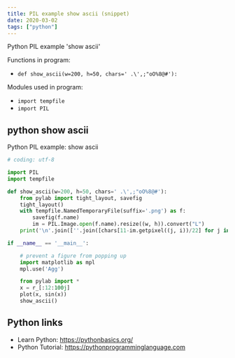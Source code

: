 ```yaml
---
title: PIL example show ascii (snippet)
date: 2020-03-02
tags: ["python"]
---
```

Python PIL example 'show ascii'

Functions in program: 
* `def show_ascii(w=200, h=50, chars=' .\',;"oO%8@#'):`

Modules used in program: 
* `import tempfile`
* `import PIL`

## python show ascii

Python PIL example: show ascii

```python
# coding: utf-8

import PIL
import tempfile

def show_ascii(w=200, h=50, chars=' .\',;"oO%8@#'):
    from pylab import tight_layout, savefig
    tight_layout()
    with tempfile.NamedTemporaryFile(suffix='.png') as f:
        savefig(f.name)
        im = PIL.Image.open(f.name).resize((w, h)).convert("L")
    print('\n'.join([''.join([chars[11-im.getpixel((j, i))/22] for j in range(im.size[0])]) for i in range(im.size[1])]))

if __name__ == '__main__':

    # prevent a figure from popping up
    import matplotlib as mpl
    mpl.use('Agg')

    from pylab import *
    x = r_[:12:100j]
    plot(x, sin(x))
    show_ascii()

```

## Python links

- Learn Python: https://pythonbasics.org/
- Python Tutorial: https://pythonprogramminglanguage.com

